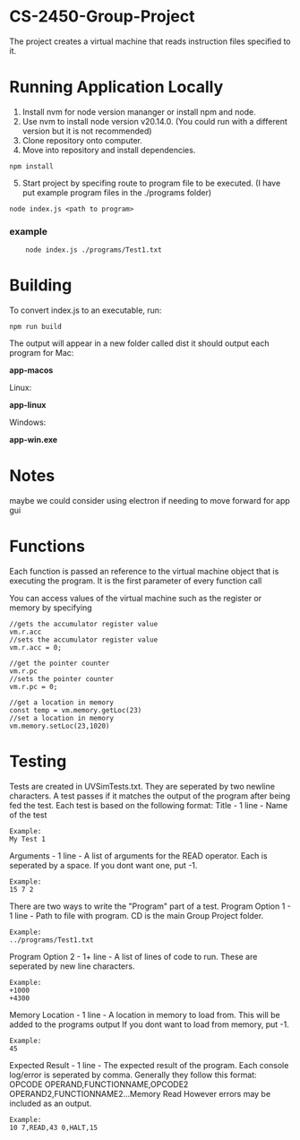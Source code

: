 # CS-2450-Group-Project

The project creates a virtual machine that reads instruction files specified to it.

# Running Application Locally

1. Install nvm for node version mananger or install npm and node.
2. Use nvm to install node version v20.14.0. (You could run with a different version but it is not recommended)
3. Clone repository onto computer.
4. Move into repository and install dependencies.

```
npm install
```

5. Start project by specifing route to program file to be executed. (I have put example program files in the ./programs folder)

```
node index.js <path to program>
```

### example

```
    node index.js ./programs/Test1.txt
```

# Building

To convert index.js to an executable, run:

```
npm run build
```

The output will appear in a new folder called dist it should output each program for Mac:

**app-macos**

Linux:

**app-linux**

Windows:

**app-win.exe**

# Notes

maybe we could consider using electron if needing to move forward for app gui

# Functions

Each function is passed an reference to the virtual machine object that is executing the program.
It is the first parameter of every function call

You can access values of the virtual machine such as the register or memory by specifying

```
//gets the accumulator register value
vm.r.acc
//sets the accumulator register value
vm.r.acc = 0;

//get the pointer counter 
vm.r.pc
//sets the pointer counter
vm.r.pc = 0;

//get a location in memory
const temp = vm.memory.getLoc(23)
//set a location in memory
vm.memory.setLoc(23,1020)
```

# Testing

Tests are created in UVSimTests.txt. They are seperated by two newline characters.
A test passes if it matches the output of the program after being fed the test.
Each test is based on the following format:
Title - 1 line - Name of the test
```
Example: 
My Test 1
```
Arguments - 1 line - A list of arguments for the READ operator.
Each is seperated by a space. If you dont want one, put -1.
```
Example: 
15 7 2
```
There are two ways to write the "Program" part of a test.
Program Option 1 - 1 line - Path to file with program. CD is the main Group Project folder.
```
Example: 
../programs/Test1.txt
```
Program Option 2 - 1+ line - A list of lines of code to run. These are seperated by new line characters.
```
Example: 
+1000
+4300
```
Memory Location - 1 line - A location in memory to load from. This will be added to the programs output
If you dont want to load from memory, put -1.
```
Example: 
45
```
Expected Result - 1 line - The expected result of the program. Each console log/error is seperated by comma.
Generally they follow this format:
OPCODE OPERAND,FUNCTIONNAME,OPCODE2 OPERAND2,FUNCTIONNAME2...Memory Read
However errors may be included as an output.
```
Example: 
10 7,READ,43 0,HALT,15
```